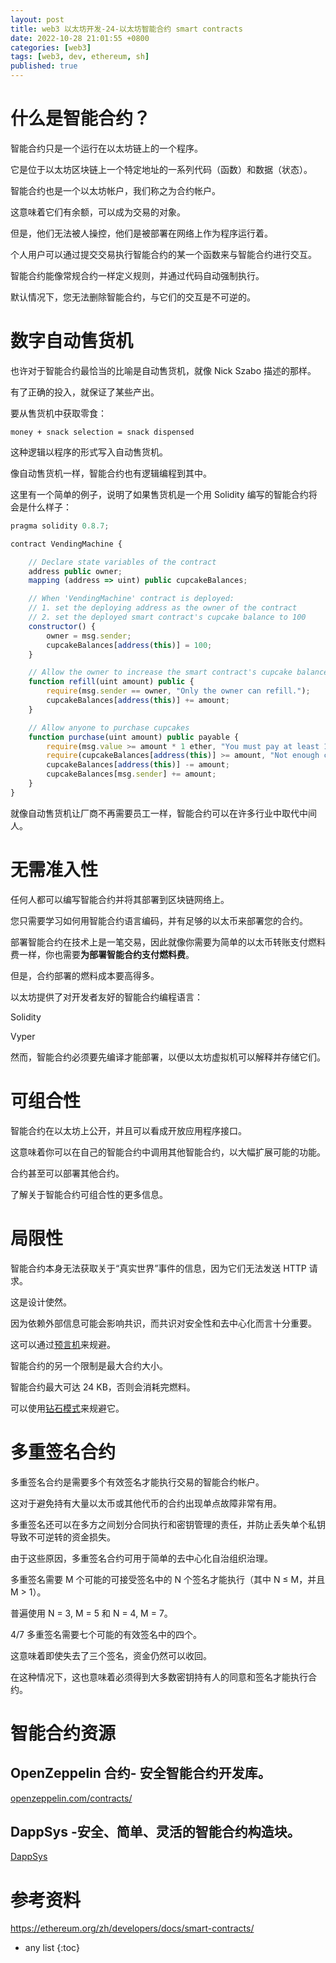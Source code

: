 ```yaml
---
layout: post 
title: web3 以太坊开发-24-以太坊智能合约 smart contracts
date: 2022-10-28 21:01:55 +0800
categories: [web3]
tags: [web3, dev, ethereum, sh]
published: true
---
```


# 什么是智能合约？

智能合约只是一个运行在以太坊链上的一个程序。 

它是位于以太坊区块链上一个特定地址的一系列代码（函数）和数据（状态）。

智能合约也是一个以太坊帐户，我们称之为合约帐户。 

这意味着它们有余额，可以成为交易的对象。 

但是，他们无法被人操控，他们是被部署在网络上作为程序运行着。 

个人用户可以通过提交交易执行智能合约的某一个函数来与智能合约进行交互。 

智能合约能像常规合约一样定义规则，并通过代码自动强制执行。 

默认情况下，您无法删除智能合约，与它们的交互是不可逆的。

# 数字自动售货机

也许对于智能合约最恰当的比喻是自动售货机，就像 Nick Szabo 描述的那样。 

有了正确的投入，就保证了某些产出。

要从售货机中获取零食：

```
money + snack selection = snack dispensed
```

这种逻辑以程序的形式写入自动售货机。

像自动售货机一样，智能合约也有逻辑编程到其中。 

这里有一个简单的例子，说明了如果售货机是一个用 Solidity 编写的智能合约将会是什么样子：

```js
pragma solidity 0.8.7;

contract VendingMachine {

    // Declare state variables of the contract
    address public owner;
    mapping (address => uint) public cupcakeBalances;

    // When 'VendingMachine' contract is deployed:
    // 1. set the deploying address as the owner of the contract
    // 2. set the deployed smart contract's cupcake balance to 100
    constructor() {
        owner = msg.sender;
        cupcakeBalances[address(this)] = 100;
    }

    // Allow the owner to increase the smart contract's cupcake balance
    function refill(uint amount) public {
        require(msg.sender == owner, "Only the owner can refill.");
        cupcakeBalances[address(this)] += amount;
    }

    // Allow anyone to purchase cupcakes
    function purchase(uint amount) public payable {
        require(msg.value >= amount * 1 ether, "You must pay at least 1 ETH per cupcake");
        require(cupcakeBalances[address(this)] >= amount, "Not enough cupcakes in stock to complete this purchase");
        cupcakeBalances[address(this)] -= amount;
        cupcakeBalances[msg.sender] += amount;
    }
}
```

就像自动售货机让厂商不再需要员工一样，智能合约可以在许多行业中取代中间人。

# 无需准入性

任何人都可以编写智能合约并将其部署到区块链网络上。 

您只需要学习如何用智能合约语言编码，并有足够的以太币来部署您的合约。 

部署智能合约在技术上是一笔交易，因此就像你需要为简单的以太币转账支付燃料费一样，你也需要**为部署智能合约支付燃料费**。 

但是，合约部署的燃料成本要高得多。

以太坊提供了对开发者友好的智能合约编程语言：

Solidity

Vyper

然而，智能合约必须要先编译才能部署，以便以太坊虚拟机可以解释并存储它们。

# 可组合性

智能合约在以太坊上公开，并且可以看成开放应用程序接口。 

这意味着你可以在自己的智能合约中调用其他智能合约，以大幅扩展可能的功能。 

合约甚至可以部署其他合约。

了解关于智能合约可组合性的更多信息。

# 局限性

智能合约本身无法获取关于“真实世界”事件的信息，因为它们无法发送 HTTP 请求。 

这是设计使然。 

因为依赖外部信息可能会影响共识，而共识对安全性和去中心化而言十分重要。

这可以通过[预言机](https://ethereum.org/zh/developers/docs/oracles/)来规避。

智能合约的另一个限制是最大合约大小。 

智能合约最大可达 24 KB，否则会消耗完燃料。 

可以使用[钻石模式](https://eips.ethereum.org/EIPS/eip-2535)来规避它。

# 多重签名合约

多重签名合约是需要多个有效签名才能执行交易的智能合约帐户。 

这对于避免持有大量以太币或其他代币的合约出现单点故障非常有用。 

多重签名还可以在多方之间划分合同执行和密钥管理的责任，并防止丢失单个私钥导致不可逆转的资金损失。 

由于这些原因，多重签名合约可用于简单的去中心化自治组织治理。 

多重签名需要 M 个可能的可接受签名中的 N 个签名才能执行（其中 N ≤ M，并且 M > 1）。 

普遍使用 N = 3, M = 5 和 N = 4, M = 7。 

4/7 多重签名需要七个可能的有效签名中的四个。 

这意味着即使失去了三个签名，资金仍然可以收回。 

在这种情况下，这也意味着必须得到大多数密钥持有人的同意和签名才能执行合约。

# 智能合约资源

## OpenZeppelin 合约- 安全智能合约开发库。

[openzeppelin.com/contracts/](https://www.openzeppelin.com/contracts)

## DappSys -安全、简单、灵活的智能合约构造块。

[DappSys](https://dappsys.readthedocs.io/en/latest/)

# 参考资料

https://ethereum.org/zh/developers/docs/smart-contracts/

* any list
{:toc}